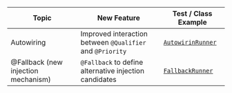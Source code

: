 | Topic                               | New Feature                                               | Test / Class Example                                                                                |
|-------------------------------------|-----------------------------------------------------------|-----------------------------------------------------------------------------------------------------|
| Autowiring                          | Improved interaction between `@Qualifier` and `@Priority` | [`AutowirinRunner`](./src/main/java/io/bmeurant/spring62/features/autowiring/AutowiringRunner.java) |
| @Fallback (new injection mechanism) | `@Fallback` to define alternative injection candidates    | [`FallbackRunner`](./src/main/java/io/bmeurant/spring62/features/fallback/FallbackRunner.java)      |
